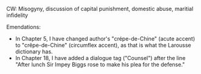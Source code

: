 
CW: Misogyny, discussion of capital punishment, domestic abuse, maritial infidelity

Emendations:
* In Chapter 5, I have changed author's "crépe-de-Chine" (acute accent) to "crêpe-de-Chine" (circumflex accent), as that is what the Larousse dictionary has.
* In Chapter 18, I have added a dialogue tag ("Counsel") after the line "After lunch Sir Impey Biggs rose to make his plea for the defense." 